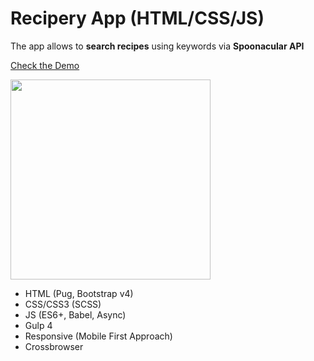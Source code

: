 # Recipery App (HTML/CSS/JS)

The app allows to **search recipes** using keywords via **Spoonacular API**

<a href="http://eisenpar.com/recipery/" target="_blank">Check the Demo</a>

<img src="https://eisenpar.com/recipery/sample.png" width="320" />

- HTML (Pug, Bootstrap v4)
- CSS/CSS3 (SCSS)
- JS (ES6+, Babel, Async)
- Gulp 4
- Responsive (Mobile First Approach)
- Crossbrowser

